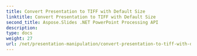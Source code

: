 ```yaml
---
title: Convert Presentation to TIFF with Default Size
linktitle: Convert Presentation to TIFF with Default Size
second_title: Aspose.Slides .NET PowerPoint Processing API
description: 
type: docs
weight: 27
url: /net/presentation-manipulation/convert-presentation-to-tiff-with-default-size/
---
```

